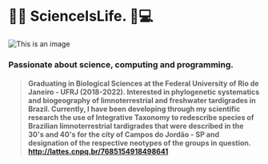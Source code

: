 # :test_tube::dna:	**ScienceIsLife.** :microscope::computer:	
![This is an image](https://i.imgur.com/49P9fLy.gif)
### Passionate about science, computing and programming.  
>#### Graduating in Biological Sciences at the Federal University of Rio de Janeiro - UFRJ (2018-2022).  Interested in phylogenetic systematics and biogeography of limnoterrestrial and freshwater tardigrades in Brazil.  Currently, I have been developing through my scientific research the use of Integrative Taxonomy to redescribe species of Brazilian limnoterrestrial tardigrades that were described in the 30's and 40's for the city of Campos do Jordão - SP and designation of the respective neotypes of the groups in question. http://lattes.cnpq.br/7685154918498641




<!--
**Davidsonlinhss/Davidsonlinhss** is a ✨ _special_ ✨ repository because its `README.md` (this file) appears on your GitHub profile.

Here are some ideas to get you started:

- 🔭 I’m currently working on ...
- 🌱 I’m currently learning ...
- 👯 I’m looking to collaborate on ...
- 🤔 I’m looking for help with ...
- 💬 Ask me about ...
- 📫 How to reach me: ...
- 😄 Pronouns: ...
- ⚡ Fun fact: ...
-->
